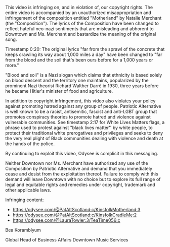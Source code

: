 This video is infringing on, and in violation of, our copyright rights. The entire video is accompanied by an unauthorized misappropriation and infringement of the composition entitled "Motherland" by Natalie Merchant (the "Composition"). The lyrics of the Composition have been changed to reflect hateful neo-nazi sentiments that are misleading and abhorent to Downtown and Ms. Merchant and bastardize the meaning of the original song.

Timestamp 0:20: The original lyrics "far from the sprawl of the concrete that keeps crawling its way about 1,000 miles a day" have been changed to "far from the blood and the soil that's been ours before for a 1,000 years or more."

"Blood and soil" is a Nazi slogan which claims that ethnicity is based solely on blood descent and the territory one maintains, popularized by the prominent Nazi theorist Richard Walther Darré in 1930, three years before he became Hitler's minister of food and agriculture.

In addition to copyright infringement, this video also violates your policy against promoting hatred against any group of people. Patriotic Alternative is well known to be a racist, antisemitic, fascist and anti-LGBT group that promotes conspiracy theories to promote hatred and violence against vulnerable communities. See timestamp 2:17 for White Lives Matters flags, a phrase used to protest against "black lives matter'' by white people, to protect their traditional white prerogatives and privileges and seeks to deny the very real plight of Black communities dealing with violence and death at the hands of the police.

By continuing to exploit this video, Odysee is complicit in this messaging.

Neither Downtown nor Ms. Merchant have authorized any use of the Composition by Patriotic Alternative and demand that you immediately cease and desist from the exploitation thereof. Failure to comply with this demand will leave Downtown with no choice but to explore its full range of legal and equitable rights and remedies under copyright, trademark and other applicable laws.

Infringing content: 
- https://odysee.com/@PatAltScotland:c/KinsfolkMotherland:3
- https://odysee.com/@PatAltScotland:c/KinsfolkCradleMe:2 
- https://odysee.com/@LauraTowler:3/TeaTime056:c 


Bea Koramblyum

Global Head of Business Affairs
Downtown Music Services
